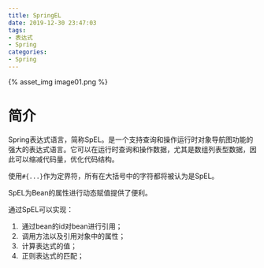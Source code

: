 ```yaml
---
title: SpringEL
date: 2019-12-30 23:47:03
tags: 
- 表达式 
- Spring
categories: 
- Spring
---
```


{% asset_img image01.png  %}

<!-- more -->


# 简介

Spring表达式语言，简称SpEL。是一个支持查询和操作运行时对象导航图功能的强大的表达式语言。它可以在运行时查询和操作数据，尤其是数组列表型数据，因此可以缩减代码量，优化代码结构。

使用`#{...}`作为定界符，所有在大括号中的字符都将被认为是SpEL。

SpEL为Bean的属性进行动态赋值提供了便利。

通过SpEL可以实现：

1. ​	通过bean的id对bean进行引用；
2. ​	调用方法以及引用对象中的属性；
3. ​	计算表达式的值；
4. ​	正则表达式的匹配；






